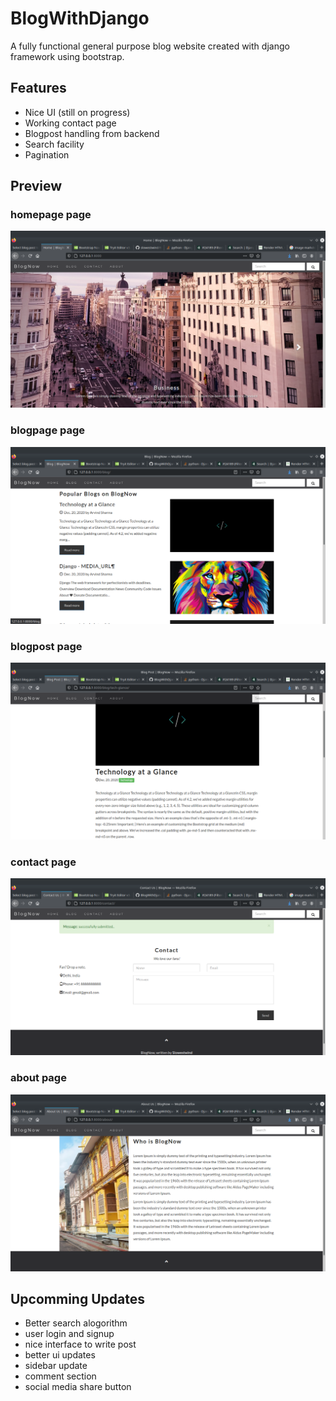 # BlogWithDjango
A fully functional general purpose blog website created with django framework using bootstrap.

## Features
* Nice UI (still on progress)
* Working contact page 
* Blogpost handling from backend
* Search facility
* Pagination 

## Preview

### homepage page
![img](homepage.png)

### blogpage page
![img](blog-section.png)

### blogpost page
![img](blogpost.png)

### contact page
![img](contact.png)

### about page
![img](about.png)

## Upcomming Updates
* Better search alogorithm
* user login and signup
* nice interface to write post
* better ui updates
* sidebar update
* comment section
* social media share button
